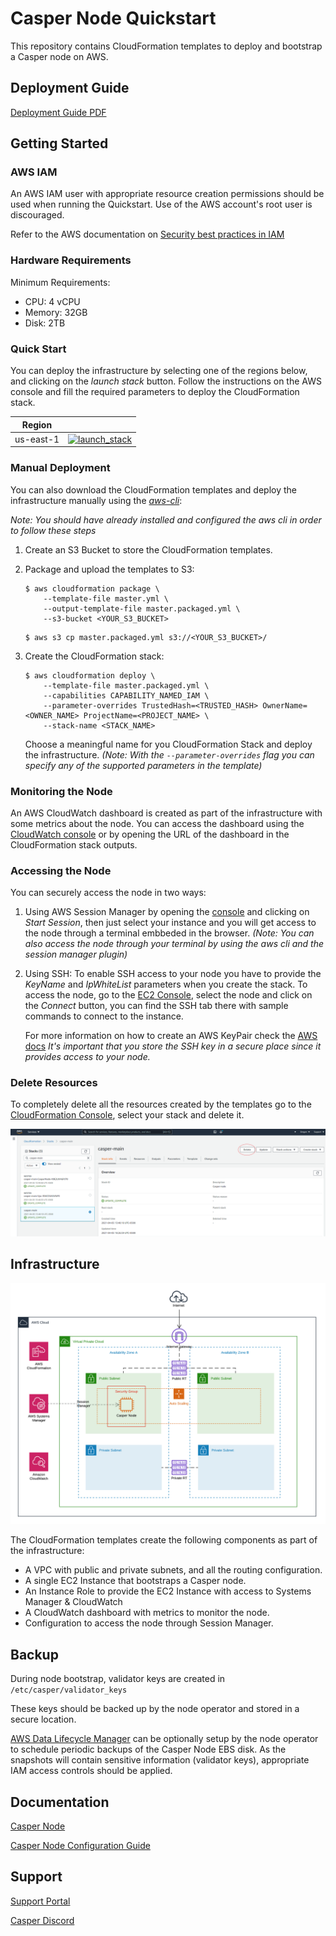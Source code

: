 # Casper Node Quickstart

This repository contains CloudFormation templates to deploy and bootstrap a Casper node on AWS.

## Deployment Guide

[Deployment Guide PDF](https://github.com/casper-network/casper-node-quickstart/blob/master/AWS%20Casper%20Node%20Deployment%20Guide.pdf)


## Getting Started


### AWS IAM

An AWS IAM user with appropriate resource creation permissions should be used when running the Quickstart. Use of the AWS account's root user is discouraged.

Refer to the AWS documentation on [Security best practices in IAM](https://docs.aws.amazon.com/IAM/latest/UserGuide/best-practices.html)

### Hardware Requirements

Minimum Requirements: 

* CPU: 4 vCPU
* Memory: 32GB
* Disk: 2TB


### Quick Start

You can deploy the infrastructure by selecting one of the regions below, and clicking on the *launch stack* button. Follow the instructions on the AWS console and fill the required parameters to deploy the CloudFormation stack.

|Region||
|-|-|
| us-east-1 | [![launch_stack](https://s3.amazonaws.com/cloudformation-examples/cloudformation-launch-stack.png)](https://console.aws.amazon.com/cloudformation/home#/stacks/new?stackName=casper-main&templateURL=https://casper-node-quickstart.s3.us-east-2.amazonaws.com/master.packaged.yml&region=us-east-1) |

### Manual Deployment

You can also download the CloudFormation templates and deploy the infrastructure manually using the *[aws-cli](https://aws.amazon.com/cli/)*:

*Note: You should have already installed and configured the aws cli in order to follow these steps*

1. Create an S3 Bucket to store the CloudFormation templates.
2. Package and upload the templates to S3:

    ```console
    $ aws cloudformation package \
        --template-file master.yml \
        --output-template-file master.packaged.yml \
        --s3-bucket <YOUR_S3_BUCKET>
    ```

    ```console
    $ aws s3 cp master.packaged.yml s3://<YOUR_S3_BUCKET>/
    ```    

3. Create the CloudFormation stack:

    ```console
    $ aws cloudformation deploy \
        --template-file master.packaged.yml \
        --capabilities CAPABILITY_NAMED_IAM \
        --parameter-overrides TrustedHash=<TRUSTED_HASH> OwnerName=<OWNER_NAME> ProjectName=<PROJECT_NAME> \
        --stack-name <STACK_NAME>
    ```

    Choose a meaningful name for you CloudFormation Stack and deploy the infrastructure. 
    *(Note: With the `--parameter-overrides` flag you can specify any of the supported parameters in the template)*


### Monitoring the Node

An AWS CloudWatch dashboard is created as part of the infrastructure with some metrics about the node. You can access the dashboard using the [CloudWatch console](https://console.aws.amazon.com/cloudwatch/home?#dashboards:) or by opening the URL of the dashboard in the CloudFormation stack outputs.

### Accessing the Node

You can securely access the node in two ways:

1. Using AWS Session Manager by opening the [console](https://console.aws.amazon.com/systems-manager/session-manager/sessions) and clicking on *Start Session*, then just select your instance and you will get access to the node through a terminal embbeded in the browser. *(Note: You can also access the node through your terminal by using the aws cli and the session manager plugin)*
2. Using SSH: To enable SSH access to your node you have to provide the *KeyName* and *IpWhiteList* parameters when you create the stack. To access the node, go to the [EC2 Console](https://console.aws.amazon.com/ec2/v2/home?#Instances:search=casper), select the node and click on the *Connect* button, you can find the SSH tab there with sample commands to connect to the instance.

    For more information on how to create an AWS KeyPair check the [AWS docs](https://docs.aws.amazon.com/AWSEC2/latest/UserGuide/ec2-key-pairs.html)
    *It's important that you store the SSH key in a secure place since it provides access to your node.*



### Delete Resources

To completely delete all the resources created by the templates go to the [CloudFormation Console](https://console.aws.amazon.com/cloudformation/home), select your stack and delete it.

![delete-stack](images/delete-stack.png)


## Infrastructure

![casper](images/casper.png)

The CloudFormation templates create the following components as part of the infrastructure:

- A VPC with public and private subnets, and all the routing configuration.
- A single EC2 Instance that bootstraps a Casper node.
- An Instance Role to provide the EC2 Instance with access to Systems Manager & CloudWatch
- A CloudWatch dashboard with metrics to monitor the node.
- Configuration to access the node through Session Manager.

## Backup

During node bootstrap, validator keys are created in `/etc/casper/validator_keys`

These keys should be backed up by the node operator and stored in a secure location. 

[AWS Data Lifecycle Manager](https://docs.aws.amazon.com/AWSEC2/latest/UserGuide/snapshot-lifecycle.html) can be optionally setup by the node operator to schedule periodic backups of the Casper Node EBS disk. As the snapshots will contain sensitive information (validator keys), appropriate IAM access controls should be applied.

## Documentation

[Casper Node](https://docs.casper.network)

[Casper Node Configuration Guide](https://docs.casper.network/operators/setup/basic-node-configuration/)


## Support

[Support Portal](https://support.casperlabs.io)

[Casper Discord](https://discord.gg/casperblockchain)



